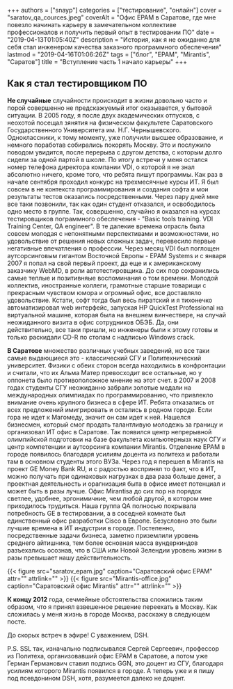 +++
authors = ["snayp"]
categories = ["тестирование", "онлайн"]
cover = "saratov_qa_cources.jpeg"
coverAlt = "Офис EPAM в Саратове, где мне повезло начинать карьеру в замечательном коллективе профессионалов и получить первый опыт в тестировании ПО"
date = "2019-04-13T01:05:40Z"
description = "История, как я не ожиданно для себя стал инженером качества заказного программного обеспечения"
lastmod = "2019-04-16T01:06:26Z"
tags = ["блог", "EPAM", "Mirantis", "Саратов"]
title = "Вступление часть 1 начало карьеры"
+++
## Как я стал тестировщиком ПО

**Не случайные** случайности происходит в жизни довольно часто и порой совершенно не предскажуемый итог оказывается, у бытовой ситуации. В 2005 году, я после двух академических отпусков, с неохотой посещал зянятия на физическом факультете Саратовского Государственного Университета им. Н.Г. Чернышевского. Одноклассники, к тому моменту, уже получили высшее образование, и немного поработав собирались покорять Москву. Это и послужило поводом увидится, после  перерыва с другом детства, с которым долго сидели за одной партой в школе. По итогу встречи у меня остался номер телефона директора компании VDI, о которой я не знал абсолютно ничего, кроме того, что ребята пишут программы. Как раз в начале сентября проходил конкурс на трехмесячные курсы ИТ. Я был совсем в не контекста программирования и создания софта и мои результаты тестов оказались посредственными. Через пару дней мне все таки позвонили, так как один студент отказался,  и освободилось одно место в группе. Так, совершенно, случайно я оказался на курсах тестировщиков пограммного обеспечения - "Basic tools training. VDI Training Center, QA engineer". В те далекие времена отрасль была совсем молодая с непонятными перспективами и возможностями, но удовольствие от решения новых сложных задач, перевесило первые негативные впечатления о профессии. Через месяц VDI был поглощен аутсорсинговым гигантом Восточной Европы - EPAM Systems и с января 2007 я попал на свой первый проект, да еще и к американскому заказчику WebMD, в роли автотестировщика. До сих пор сохранились самые теплые и позитивняые воспоминания о том времени. Молодой коллектив, иностранные коллеги, грамотные старшие товарищи с прекрасным чувством юмора и огромный офис, все доставляло удовольствие. Кстати, софт тогда был весь пиратский и я тихонечко автоматизировал web интерфейс, запуская HP QuickTest Professional на виртуальной машине, которая была на внешнем винчествере, на случай неожиданного визита в офис сотрудников ОБЭБ. Да, они действительно, все таки пришли, но инженеры были к этому готовы и только раскидали CD-R по столам с надписью Windows crack.

**В Саратове** множество различных учебных заведений, но все таки самые выдающиеся это - классический СГУ и Политехнический университет. Физики с обеих сторон всегда находились в конфронтации и считали, что их Альма Матер превосходит все остальные, но у оппонета было противоположное мнение на этот счет. в 2007 и 2008 годах студенты СГУ неожиданно забрали золотые медали на международных олимпиадах по программированию, что привлекло внимание очень крупного бизнеса в сфере ИТ. Ребята отказались от всех предложений имигрировать и остались в родном городе. Если гора не идет к Магомеду, значит он сам идет к ней. Нашелся бизнесмен, который смог продать талантливую молодежь за границу и организовал ИТ офис в Саратове. Так появился центр непрерывной олимпийской подготовки на базе факультета компьютернызх наук СГУ и центр компетенции и аутсорсинга компании Mirantis. Отделение EPAM в городе появилось благодаря усилиям доцента из политеха и работали там в основном студенты этого ВУЗа. Через год я перешел в Mirantis на проект GE Money Bank RU, и с радостью воспринял то факт, что в ИТ, можно получать при одинаковых нагрузках в два раза больше денег, а проектная деятельность и орагнизация быта в офисе имеет потенциал и может быть в разы лучше. Офис Mirantisa до сих пор на порядок светлее, удобнее, эргонимичние, чем любой другой, в котором мне приходилось трудиться. Наша группа QA полносью покрывала потребность GE в тестировании, а в соседней комнате был единственный офис разработки Cisco в Европе. Безусловно это были лучшие времена в ИТ индустрии в городе. Постепенно, посредственные задачи бизнеса, заметно приземлили уровень среднего айтишника, тем более основная масса вундеркиндов разъехались осознав, что в США или Новой Зелендии уровень жизни в разы превышает нашу действительность.

{{< figure src="saratov_epam.jpg" caption="Саратовский офис EPAM" attr="" attrlink="" >}}
{{< figure src="Mirantis-office.jpg" caption="Саратовский офис Mirantis" attr="" attrlink="" >}}

**К концу 2012** года, сечмейные обстоятельства сложились таким образом, что я принял взвешенное решение переехать в Москву. Как сложилась у меня жизнь в городе Москва, расскажу в следующем посте.

До скорых встреч в эфире!
С уважением, DSH.

P.S. SSL так, изначально подписывался Сергей Сергеевич, профессор из Политеха, организовавший офис EPAM в Саратове, а потом уже Герман Германович ставил подпись GGN, это доцент из СГУ, благодаря усилиям которого Mirantis появился в городе. А теперь уже и я пишу под псевдонином DSH, хотя, разумеется далеко не доцент.
